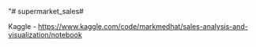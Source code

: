 "# supermarket_sales#

Kaggle - https://www.kaggle.com/code/markmedhat/sales-analysis-and-visualization/notebook

